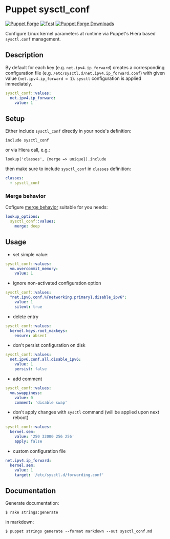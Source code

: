 # Puppet sysctl_conf

[![Puppet
Forge](http://img.shields.io/puppetforge/v/deric/sysctl_conf.svg)](https://forge.puppetlabs.com/deric/sysctl_conf) [![Test](https://github.com/deric/puppet-sysctl_conf/actions/workflows/main.yml/badge.svg?branch=master)](https://github.com/deric/puppet-sysctl_conf/actions/workflows/main.yml) [![Puppet Forge
Downloads](http://img.shields.io/puppetforge/dt/deric/sysctl_conf.svg)](https://forge.puppetlabs.com/deric/sysctl_conf/scores)

Configure Linux kernel parameters at runtime via Puppet's Hiera based `sysctl.conf` management.

## Description

By default for each key (e.g. `net.ipv4.ip_forward`) creates a corresponding configuration file (e.g. `/etc/sysctl.d/net.ipv4.ip_forward.conf`) with given value (`net.ipv4.ip_forward = 1`). `sysctl` configuration is applied immediately.

```yaml
sysctl_conf::values:
  net.ipv4.ip_forward:
    value: 1
```

## Setup

Either include `sysctl_conf` directly in your node's definition:

```puppet
include sysctl_conf
```
or via Hiera call, e.g.:

```puppet
lookup('classes', {merge => unique}).include
```

then make sure to include `sysctl_conf` in `classes` definition:

```yaml
classes:
  - sysctl_conf
```

### Merge behavior

Cofigure [merge behavior](https://puppet.com/docs/puppet/latest/hiera_merging.html) suitable for you needs:

```yaml
lookup_options:
  sysctl_conf::values:
    merge: deep
```

## Usage

- set simple value:
```yaml
sysctl_conf::values:
  vm.overcommit_memory:
    value: 1
```

- ignore non-activated configuration option
```yaml
sysctl_conf::values:
  "net.ipv6.conf.%{networking.primary}.disable_ipv6":
    value: 1
    silent: true
```

- delete entry
```yaml
sysctl_conf::values:
  kernel.keys.root_maxkeys:
    ensure: absent
```

- don't persist configuration on disk
```yaml
sysctl_conf::values:
  net.ipv6.conf.all.disable_ipv6:
    value: 1
    persist: false
```
- add comment
```yaml
sysctl_conf::values:
  vm.swappiness:
    value: 0
    comment: 'disable swap'
```

- don't apply changes with `sysctl` command (will be applied upon next reboot)
```yaml
sysctl_conf::values:
  kernel.sem:
    value: '250 32000 256 256'
    apply: false
```
- custom configuration file
```yaml
net.ipv4.ip_forward:
  kernel.sem:
    value: 1
    target: '/etc/sysctl.d/forwarding.conf'
```

## Documentation

Generate documentation:
```
$ rake strings:generate
```
in markdown:
```
$ puppet strings generate --format markdown --out sysctl_conf.md
```

